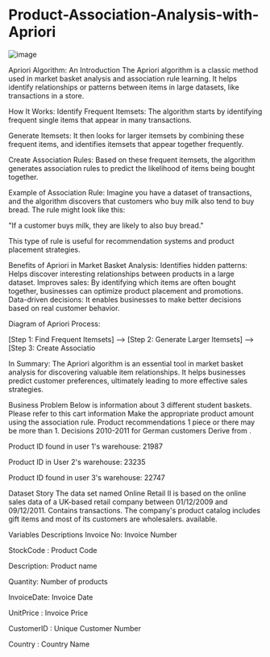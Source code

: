 # Product-Association-Analysis-with-Apriori
![image](https://github.com/user-attachments/assets/75fb3ce0-741b-4686-b5d2-09c1bf6b1aad)

Apriori Algorithm: An Introduction The Apriori algorithm is a classic method used in market basket analysis and association rule learning. It helps identify relationships or patterns between items in large datasets, like transactions in a store.

How It Works: Identify Frequent Itemsets: The algorithm starts by identifying frequent single items that appear in many transactions.

Generate Itemsets: It then looks for larger itemsets by combining these frequent items, and identifies itemsets that appear together frequently.

Create Association Rules: Based on these frequent itemsets, the algorithm generates association rules to predict the likelihood of items being bought together.

Example of Association Rule: Imagine you have a dataset of transactions, and the algorithm discovers that customers who buy milk also tend to buy bread. The rule might look like this:

"If a customer buys milk, they are likely to also buy bread."

This type of rule is useful for recommendation systems and product placement strategies.

Benefits of Apriori in Market Basket Analysis: Identifies hidden patterns: Helps discover interesting relationships between products in a large dataset. Improves sales: By identifying which items are often bought together, businesses can optimize product placement and promotions. Data-driven decisions: It enables businesses to make better decisions based on real customer behavior.

Diagram of Apriori Process:

[Step 1: Find Frequent Itemsets] --> [Step 2: Generate Larger Itemsets] --> [Step 3: Create Associatio

In Summary: The Apriori algorithm is an essential tool in market basket analysis for discovering valuable item relationships. It helps businesses predict customer preferences, ultimately leading to more effective sales strategies.

Business Problem
Below is information about 3 different student baskets. Please refer to this cart information Make the appropriate product amount using the association rule. Product recommendations 1 piece or there may be more than 1. Decisions 2010-2011 for German customers Derive from .

Product ID found in user 1's warehouse: 21987

Product ID in User 2's warehouse: 23235

Product ID found in user 3's warehouse: 22747

Dataset Story
The data set named Online Retail II is based on the online sales data of a UK-based retail company between 01/12/2009 and 09/12/2011. Contains transactions. The company's product catalog includes gift items and most of its customers are wholesalers. available.

Variables Descriptions
Invoice No: Invoice Number

StockCode : Product Code

Description: Product name

Quantity: Number of products

InvoiceDate: Invoice Date

UnitPrice : Invoice Price

CustomerID : Unique Customer Number

Country : Country Name
